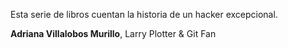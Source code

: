 Esta serie de libros cuentan la historia de un hacker excepcional.

**Adriana Villalobos Murillo**, Larry Plotter & Git Fan
